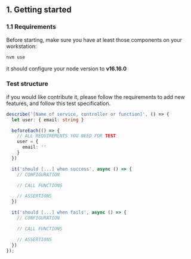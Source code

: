 ## 1. Getting started

### 1.1 Requirements

Before starting, make sure you have at least those components on your workstation:

```bash
nvm use
```

it should configure your node version to **v16.16.0**


### Test structure

if you would like contribute it, please follow the requirements to add new features, and follow this test specification.

```typescript
describe('[Name of service, controller or function]', () => {
  let user: { email: string }

  beforeEach(() => {
    // ALL REQUIREMENTS YOU NEED FOR TEST
    user = {
      email: ''
    }
  })

  it('should [...] when success', async () => {
    // CONFIGURATION

    // CALL FUNCTIONS

    // ASSERTIONS
  })

  it('should [...] when fails', async () => {
    // CONFIGURATION

    // CALL FUNCTIONS

    // ASSERTIONS
  })
});
```